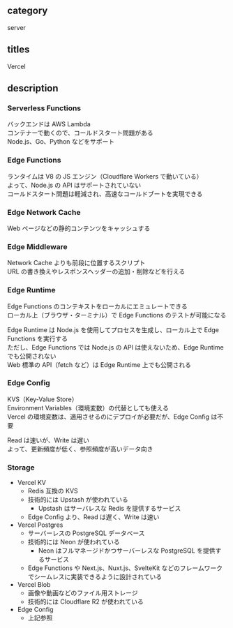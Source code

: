 ## category

server

## titles

Vercel

## description

### Serverless Functions

バックエンドは AWS Lambda  
コンテナーで動くので、コールドスタート問題がある  
Node.js、Go、Python などをサポート

### Edge Functions

ランタイムは V8 の JS エンジン（Cloudflare Workers で動いている）  
よって、Node.js の API はサポートされていない  
コールドスタート問題は軽減され、高速なコールドブートを実現できる

### Edge Network Cache

Web ページなどの静的コンテンツをキャッシュする

### Edge Middleware

Network Cache よりも前段に位置するスクリプト  
URL の書き換えやレスポンスヘッダーの追加・削除などを行える

### Edge Runtime

Edge Functions のコンテキストをローカルにエミュレートできる  
ローカル上（ブラウザ・ターミナル）で Edge Functions のテストが可能になる

Edge Runtime は Node.js を使用してプロセスを生成し、ローカル上で Edge Functions を実行する  
ただし、Edge Functions では Node.js の API は使えないため、Edge Runtime でも公開されない  
Web 標準の API（fetch など）は Edge Runtime 上でも公開される

### Edge Config

KVS（Key-Value Store）  
Environment Variables（環境変数）の代替としても使える  
Vercel の環境変数は、適用させるのにデプロイが必要だが、Edge Config は不要

Read は速いが、Write は遅い  
よって、更新頻度が低く、参照頻度が高いデータ向き

### Storage

- Vercel KV
  - Redis 互換の KVS
  - 技術的には Upstash が使われている
    - Upstash はサーバレスな Redis を提供するサービス
  - Edge Config より、Read は遅く、Write は速い
- Vercel Postgres
  - サーバーレスの PostgreSQL データベース
  - 技術的には Neon が使われている
    - Neon はフルマネージドかつサーバーレスな PostgreSQL を提供するサービス
  - Edge Functions や Next.js、Nuxt.js、SvelteKit などのフレームワークでシームレスに実装できるように設計されている
- Vercel Blob
  - 画像や動画などのファイル用ストレージ
  - 技術的には Cloudflare R2 が使われている
- Edge Config
  - 上記参照
